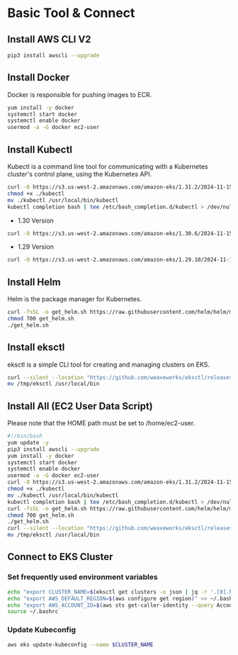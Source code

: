 # Basic Tool & Connect

## Install AWS CLI V2
``` bash
pip3 install awscli --upgrade
```
## Install Docker
Docker is responsible for pushing images to ECR.
``` bash
yum install -y docker
systemctl start docker
systemctl enable docker
usermod -a -G docker ec2-user
```
## Install Kubectl
Kubectl is a command line tool for communicating with a Kubernetes cluster's control plane, using the Kubernetes API.
``` bash
curl -O https://s3.us-west-2.amazonaws.com/amazon-eks/1.31.2/2024-11-15/bin/linux/amd64/kubectl
chmod +x ./kubectl
mv ./kubectl /usr/local/bin/kubectl
kubectl completion bash | tee /etc/bash_completion.d/kubectl > /dev/null
```

- 1.30 Version
``` bash
curl -O https://s3.us-west-2.amazonaws.com/amazon-eks/1.30.6/2024-11-15/bin/linux/amd64/kubectl
```

- 1.29 Version
``` bash
curl -O https://s3.us-west-2.amazonaws.com/amazon-eks/1.29.10/2024-11-15/bin/linux/amd64/kubectl
```

## Install Helm
Helm is the package manager for Kubernetes.
``` bash
curl -fsSL -o get_helm.sh https://raw.githubusercontent.com/helm/helm/main/scripts/get-helm-3
chmod 700 get_helm.sh
./get_helm.sh
```
## Install eksctl
eksctl is a simple CLI tool for creating and managing clusters on EKS.
``` bash
curl --silent --location "https://github.com/weaveworks/eksctl/releases/latest/download/eksctl_$(uname -s)_amd64.tar.gz" | tar xz -C /tmp
mv /tmp/eksctl /usr/local/bin
```
## Install All (EC2 User Data Script)
Please note that the HOME path must be set to /home/ec2-user.
``` bash
#!/bin/bash
yum update -y
pip3 install awscli --upgrade
yum install -y docker
systemctl start docker
systemctl enable docker
usermod -a -G docker ec2-user
curl -O https://s3.us-west-2.amazonaws.com/amazon-eks/1.31.2/2024-11-15/bin/linux/amd64/kubectl
chmod +x ./kubectl
mv ./kubectl /usr/local/bin/kubectl
kubectl completion bash | tee /etc/bash_completion.d/kubectl > /dev/null
curl -fsSL -o get_helm.sh https://raw.githubusercontent.com/helm/helm/main/scripts/get-helm-3
chmod 700 get_helm.sh
./get_helm.sh
curl --silent --location "https://github.com/weaveworks/eksctl/releases/latest/download/eksctl_$(uname -s)_amd64.tar.gz" | tar xz -C /tmp
mv /tmp/eksctl /usr/local/bin
```
## Connect to EKS Cluster
### Set frequently used environment variables
```bash
echo "export CLUSTER_NAME=$(eksctl get clusters -o json | jq -r '.[0].Name')" >> ~/.bashrc
echo "export AWS_DEFAULT_REGION=$(aws configure get region)" >> ~/.bashrc
echo "export AWS_ACCOUNT_ID=$(aws sts get-caller-identity --query Account --output text)" >> ~/.bashrc
source ~/.bashrc
```
### Update Kubeconfig
``` bash
aws eks update-kubeconfig --name $CLUSTER_NAME
```
